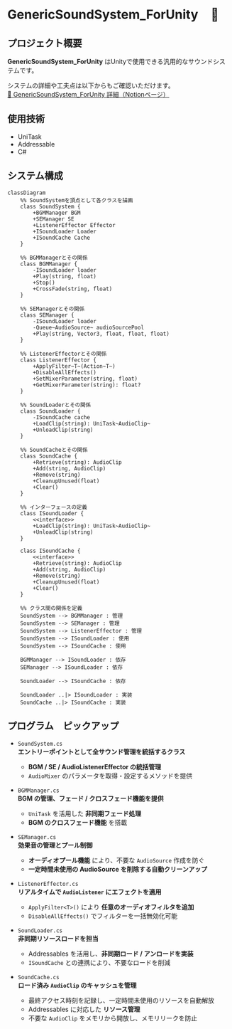 # GenericSoundSystem_ForUnity　🎵

## プロジェクト概要
**GenericSoundSystem_ForUnity** はUnityで使用できる汎用的なサウンドシステムです。

システムの詳細や工夫点は以下からもご確認いただけます。<br>
[🔗 GenericSoundSystem_ForUnity 詳細（Notionページ）](https://picturesque-kayak-ac4.notion.site/195281634a16801e831bcebebff41161?pvs=4)

## 使用技術
- UniTask
- Addressable
- C#

## システム構成
``` mermaid
classDiagram
    %% SoundSystemを頂点として各クラスを描画
    class SoundSystem {
        +BGMManager BGM
        +SEManager SE
        +ListenerEffector Effector
        +ISoundLoader Loader
        +ISoundCache Cache
    }

    %% BGMManagerとその関係
    class BGMManager {
        -ISoundLoader loader
        +Play(string, float)
        +Stop()
        +CrossFade(string, float)
    }

    %% SEManagerとその関係
    class SEManager {
        -ISoundLoader loader
        -Queue~AudioSource~ audioSourcePool
        +Play(string, Vector3, float, float, float)
    }

    %% ListenerEffectorとその関係
    class ListenerEffector {
        +ApplyFilter~T~(Action~T~)
        +DisableAllEffects()
        +SetMixerParameter(string, float)
        +GetMixerParameter(string): float?
    }

    %% SoundLoaderとその関係
    class SoundLoader {
        -ISoundCache cache
        +LoadClip(string): UniTask~AudioClip~
        +UnloadClip(string)
    }

    %% SoundCacheとその関係
    class SoundCache {
        +Retrieve(string): AudioClip
        +Add(string, AudioClip)
        +Remove(string)
        +CleanupUnused(float)
        +Clear()
    }

    %% インターフェースの定義
    class ISoundLoader {
        <<interface>>
        +LoadClip(string): UniTask~AudioClip~
        +UnloadClip(string)
    }

    class ISoundCache {
        <<interface>>
        +Retrieve(string): AudioClip
        +Add(string, AudioClip)
        +Remove(string)
        +CleanupUnused(float)
        +Clear()
    }

    %% クラス間の関係を定義
    SoundSystem --> BGMManager : 管理
    SoundSystem --> SEManager : 管理
    SoundSystem --> ListenerEffector : 管理
    SoundSystem --> ISoundLoader : 使用
    SoundSystem --> ISoundCache : 使用

    BGMManager --> ISoundLoader : 依存
    SEManager --> ISoundLoader : 依存

    SoundLoader --> ISoundCache : 依存

    SoundLoader ..|> ISoundLoader : 実装
    SoundCache ..|> ISoundCache : 実装

```

## プログラム　ピックアップ
- `SoundSystem.cs`<br>
**エントリーポイントとして全サウンド管理を統括するクラス**
  - **BGM / SE / AudioListenerEffector の統括管理**
  - `AudioMixer` のパラメータを取得・設定するメソッドを提供

- `BGMManager.cs`<br>
**BGM の管理、フェード / クロスフェード機能を提供**
  - `UniTask` を活用した **非同期フェード処理**
  - **BGM のクロスフェード機能** を搭載

- `SEManager.cs`<br>
**効果音の管理とプール制御**
  - **オーディオプール機能** により、不要な `AudioSource` 作成を防ぐ
  - **一定時間未使用の AudioSource を削除する自動クリーンアップ**
 
- `ListenerEffector.cs`<br>
**リアルタイムで `AudioListener` にエフェクトを適用**
  - `ApplyFilter<T>()` により **任意のオーディオフィルタを追加**
  - `DisableAllEffects()` でフィルターを一括無効化可能
 
- `SoundLoader.cs`<br>
**非同期リソースロードを担当**
  - Addressables を活用し、**非同期ロード / アンロードを実装**
  - `ISoundCache` との連携により、不要なロードを削減

- `SoundCache.cs`<br>
**ロード済み `AudioClip` のキャッシュを管理**
  - 最終アクセス時刻を記録し、一定時間未使用のリソースを自動解放
  - Addressables に対応した **リソース管理**
  - 不要な `AudioClip` をメモリから開放し、メモリリークを防止
